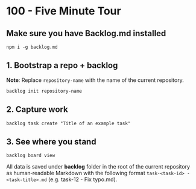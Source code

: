 # 100 - Five Minute Tour

## Make sure you have Backlog.md installed

```
npm i -g backlog.md
```

## 1. Bootstrap a repo + backlog 

**Note**: Replace ```repository-name``` with the name of the current repository.

```
backlog init repository-name
```

## 2. Capture work

```
backlog task create "Title of an example task"
```

## 3. See where you stand

```
backlog board view
```

All data is saved under **backlog** folder in the root of the current repository as human‑readable Markdown with the following format ```task-<task-id> - <task-title>.md``` (e.g. task-12 - Fix typo.md).
